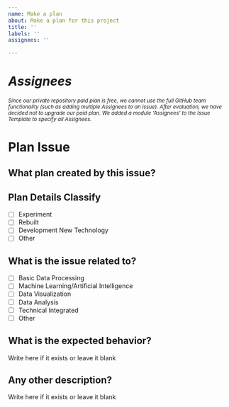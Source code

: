 ```yaml
---
name: Make a plan
about: Make a plan for this project
title: ''
labels: ''
assignees: ''

---
```


# _Assignees_
###### <small>Since our private repository paid plan is free, we cannot use the full GitHub team functionality (such as adding multiple Assignees to an issue). After evaluation, we have decided not to upgrade our paid plan. We added a module 'Assignees' to the Issue Template to specify all Assignees.</small>

# Plan Issue

## What plan created by this issue?

## Plan Details Classify

- [ ] Experiment
- [ ] Rebuilt
- [ ] Development New Technology
- [ ] Other

## What is the issue related to?

- [ ] Basic Data Processing
- [ ] Machine Learning/Artificial Intelligence
- [ ] Data Visualization
- [ ] Data Analysis
- [ ] Technical Integrated
- [ ] Other

## What is the expected behavior?

Write here if it exists or leave it blank

## Any other description?

Write here if it exists or leave it blank
